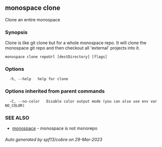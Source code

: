 ## monospace clone

Clone an entire monospace

### Synopsis

Clone is like git clone but for a whole monospace repo.
It will clone the monospace git repo and then checkout all 'external' projects
into it.

```
monospace clone repoUrl [destDirectory] [flags]
```

### Options

```
  -h, --help   help for clone
```

### Options inherited from parent commands

```
  -C, --no-color   Disable color output mode (you can also use env var NO_COLOR)
```

### SEE ALSO

* [monospace](monospace.md)	 - monospace is not monorepo

###### Auto generated by spf13/cobra on 29-Mar-2023
